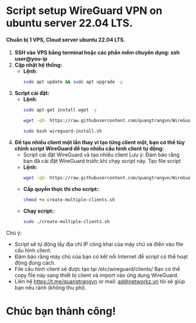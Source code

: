 # Script setup WireGuard VPN on ubuntu server 22.04 LTS.
#### Chuẩn bị 1 VPS, Cloud server ubuntu 22.04 LTS.
1. **SSH vào VPS bằng terminal hoặc các phần mềm chuyên dụng: ssh user@you-ip**
2. **Cập nhật hệ thống:**
   - **Lệnh**:
     ```bash
     sudo apt update && sudo apt upgrade -y
     ```
3. **Script cài đặt:**
   - **Lệnh**:
     ```bash
     sudo apt-get install wget -y
     ```
     ```bash
     wget -qO- https://raw.githubusercontent.com/quangtrangvn/WireGuard/main/wireguard-install.sh -O wireguard-install.sh
     ```
      ```bash
     sudo bash wireguard-install.sh
     ```
4. **Để tạo nhiều client một lần thay vì tạo từng client một, bạn có thể tùy chỉnh script WireGuard để tạo nhiều cấu hình client tự động:**
   - Script cài đặt WireGuard và tạo nhiều client
Lưu ý: Đảm bảo rằng bạn đã cài đặt WireGuard trước khi chạy script này.
Tạo file script 
   - **Lệnh**:
     ```bash
     wget -qO- https://raw.githubusercontent.com/quangtrangvn/WireGuard/main/create-multiple-clients.sh -O create-multiple-clients.sh
     ```
   - **Cấp quyền thực thi cho script:**:
     ```bash
     chmod +x create-multiple-clients.sh
     ```
   - **Chạy script:**:
     ```bash
     sudo ./create-multiple-clients.sh
     ```
Chú ý:
- Script sẽ tự động lấy địa chỉ IP công khai của máy chủ và điền vào file cấu hình client.
- Đảm bảo rằng máy chủ của bạn có kết nối Internet để script có thể hoạt động đúng cách.
- File cấu hình client sẽ được tạo tại /etc/wireguard/clients/ Bạn có thể copy file này sang thiết bị client và import vào ứng dụng WireGuard.
- Liên hệ https://t.me/quangtrangvn or mail: ad@networkz.vn tôi sẽ giúp bạn nếu rảnh (không thu phí).
# Chúc bạn thành công!
